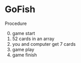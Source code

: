 # GoFish
Procedure

0. game start
1. 52 cards in an array
2. you and computer get 7 cards
3. game play
4. game finish
